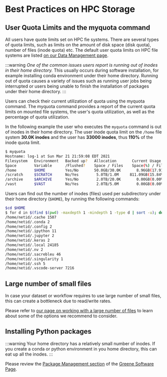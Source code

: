 # Best Practices on HPC Storage
## User Quota Limits and the myquota command
All users have quote limits set on HPC fie systems. There are several types of quota limits, such as limits on the amount of disk space (disk quota), number of files (inode quota) etc. The default user quota limits on HPC file systems are listed [on our Data Management page](./01_intro_and_data_management.mdx#hpc-storage-mounts-comparison-table).

:::warning
_One of the common issues users report is running out of inodes in their home directory._ This usually occurs during software installation, for example installing conda environment under their home directory.  Running out of quota causes a variety of issues such as running user jobs being interrupted or users being unable to finish the installation of packages under their home directory.
:::

Users can check their current utilization of quota using the myquota command. The myquota command provides a report of the current quota limits on mounted file systems, the user's quota utilization, as well as the percentage of quota utilization.

In the following example the user who executes the `myquota` command is out of inodes in their home directory. The user inode quota limit on the `/home` file system **30.0K inodes** and the user has **33000 inodes**, thus **110%** of the inode quota limit.
```sh
$ myquota
Hostname: log-1 at Sun Mar 21 21:59:08 EDT 2021
Filesystem   Environment   Backed up?   Allocation       Current Usage
Space        Variable      /Flushed?    Space / Files    Space(%) / Files(%)
/home        $HOME         Yes/No       50.0GB/30.0K       8.96GB(17.91%)/33000(110.00%)
/scratch     $SCRATCH      No/Yes        5.0TB/1.0M     811.09GB(15.84%)/2437(0.24%)
/archive     $ARCHIVE      Yes/No        2.0TB/20.0K       0.00GB(0.00%)/1(0.00%)
/vast        $VAST         No/Yes        2.0TB/5.0M        0.00GB(0.00%)/1(0.00%)
```
Users can find out the number of inodes (files) used per subdirectory under their home directory (`$HOME`), by running the following commands:
```sh
$cd $HOME
$ for d in $(find $(pwd) -maxdepth 1 -mindepth 1 -type d | sort -u); do n_files=$(find $d | wc -l); echo $d $n_files; done
/home/netid/.cache 1507
/home/netid/.conda 2
/home/netid/.config 2
/home/netid/.ipython 11
/home/netid/.jupyter 2
/home/netid/.keras 2
/home/netid/.local 24185
/home/netid/.nv 2
/home/netid/.sacrebleu 46
/home/netid/.singularity 1
/home/netid/.ssh 5
/home/netid/.vscode-server 7216
```

## Large number of small files
In case your dataset or workflow requires to use large number of small files, this can create a bottleneck due to read/write rates. 

Please refer to [our page on working with a large number of files](./07_large_number_of_small_files.md) to learn about some of the options we recommend to consider.

## Installing Python packages
:::warning
Your home directory has a relatively small number of inodes.
If you create a conda or python environment in you home directory, this can eat up all the inodes. 
:::

Please review the [Package Management section](../06_tools_and_software/01_software_on_greene.md#package-management-for-r-python--julia-and-conda-in-general) of the [Greene Software Page](../06_tools_and_software/01_software_on_greene.md).
